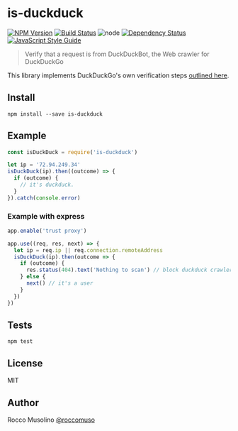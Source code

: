 # is-duckduck

[![NPM Version](https://img.shields.io/npm/v/is-duckduck.svg)](https://www.npmjs.com/package/is-duckduck)
[![Build Status](https://travis-ci.org/roccomuso/is-duckduck.svg?branch=master)](https://travis-ci.org/roccomuso/is-duckduck)
![node](https://img.shields.io/node/v/is-duckduck.svg)
[![Dependency Status](https://david-dm.org/roccomuso/is-duckduck.png)](https://david-dm.org/roccomuso/is-duckduck)
[![JavaScript Style Guide](https://img.shields.io/badge/code_style-standard-brightgreen.svg)](https://standardjs.com)

> Verify that a request is from DuckDuckBot, the Web crawler for DuckDuckGo

This library implements DuckDuckGo's own verification steps [outlined here](https://help.duckduckgo.com/duckduckgo-help-pages/results/duckduckbot/).

## Install

`npm install --save is-duckduck`

## Example

```javascript
const isDuckDuck = require('is-duckduck')

let ip = '72.94.249.34'
isDuckDuck(ip).then((outcome) => {
  if (outcome) {
    // it's duckduck.
  }
}).catch(console.error)
```

### Example with express

```javascript
app.enable('trust proxy')

app.use((req, res, next) => {
  let ip = req.ip || req.connection.remoteAddress
  isDuckDuck(ip).then(outcome => {
    if (outcome) {
      res.status(404).text('Nothing to scan') // block duckduck crawler
    } else {
      next() // it's a user
    }
  })
})
```

## Tests

`npm test`

## License

MIT

## Author

Rocco Musolino [@roccomuso](https://twitter.com/roccomuso)

